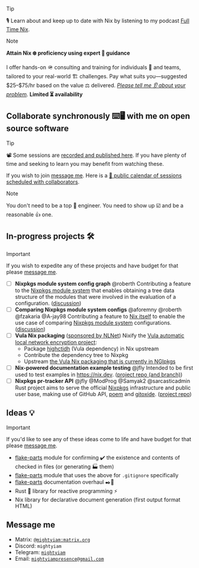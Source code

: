 > [!TIP]
> 🎙️ Learn about and keep up to date with Nix by listening to my podcast [Full Time Nix](http://fulltimenix.com).

> [!NOTE]
> __Attain Nix ❄️ proficiency using expert 🥼 guidance__
> 
> I offer hands-on 🪖 consulting and training for individuals 👷 and teams,
> tailored to your real-world 🏗️ challenges.
> Pay what suits you—suggested \$25–\$75/hr based on the value ⚖️ delivered.
> [_Please tell me 👂 about your problem_](#message-me).
> __Limited ⏳ availability__

## Collaborate synchronously ⌨️🖥️ with me on open source software

> [!TIP]
> 📽️ Some sessions are [recorded and published here](https://www.youtube.com/@molybdenumsoftware).
> If you have plenty of time and seeking to learn you may benefit from watching these.

If you wish to join [message me](#message-me).
Here is a [📅 public calendar of sessions scheduled with collaborators](https://calendar.google.com/calendar/embed?src=20161ad99705885e8400a77b86482afa0ff13183375e639faed6b1c425a40a86%40group.calendar.google.com).

> [!NOTE]
> You don't need to be a top 👷 engineer.
> You need to show up ☑️ and be a reasonable 👍 one.

## In-progress projects 🛠️

> [!IMPORTANT]
> If you wish to expedite any of these projects and have budget for that
> please [message me](#message-me).

- [ ] __Nixpkgs module system config graph__ @roberth
  Contributing a feature to the [Nixpkgs module system](https://nix.dev/tutorials/module-system/index.html) that enables obtaining a tree data structure of the modules that were involved in the evaluation of a configuration.
  ([discussion](https://discourse.nixos.org/t/obtaining-a-nixpkgs-module-system-configuration-modules-graph/63286?u=mightyiam))
- [ ] __Comparing Nixpkgs module system configs__ @aforemny @roberth @fzakaria @A-jay98
  Contributing a feature to [Nix itself](https://github.com/NixOS/nix) to enable the use case of comparing [Nixpkgs module system](https://nix.dev/tutorials/module-system/index.html) configurations.
  ([discussion](https://discourse.nixos.org/t/comparing-module-system-configurations/59654/13?u=mightyiam))
- [ ] __Vula Nix packaging__ ([sponsored by NLNet](https://nlnet.nl/project/Vula/))
  Nixify the [Vula automatic local network encryption project](https://codeberg.org/vula/vula):
  - Package [highctidh](https://codeberg.org/vula/highctidh) (Vula dependency) in Nix upstream
  - Contribute the dependency tree to Nixpkg
  - Upstream [the Vula Nix packaging that is currently in NGIpkgs](https://ngi.nixos.org/project/Vula/)
- [ ] __Nix-powered documentation example testing__ @jfly
  Intended to be first used to test examples in https://nix.dev.
  ([project repo (and branch)](https://github.com/mobusoperandi/eelco/tree/mob/thaigersprint-2025))
- [ ] __Nixpkgs pr-tracker API__ @jfly @ModProg @Samyak2 @sarcasticadmin
  Rust project aims to serve the official [Nixpkgs](https://github.com/NixOS/nixpkgs) infrastructure and public user base, making use of GitHub API, [poem](https://github.com/poem-web/poem) and [gitoxide](https://github.com/GitoxideLabs/gitoxide).
  ([project repo](https://github.com/molybdenumsoftware/pr-tracker))

## Ideas 💡

> [!IMPORTANT]
> If you'd like to see any of these ideas come to life and have budget for that
> please [message me](#message-me).

- [flake-parts](https://flake.parts) module for confirming ✔️ the existence and contents of checked in files (or generating 🏭 them)
- [flake-parts](https://flake.parts) module that uses the above for `.gitignore` specifically
- [flake-parts](https://flake.parts) documentation overhaul ✒️📖
- Rust 🦀 library for reactive programming ⚡
- Nix library for declarative document generation (first output format HTML)

## Message me

- Matrix: [`@mightyiam:matrix.org`](https://matrix.to/#/@mightyiam:matrix.org)
- Discord: `mightyiam`
- Telegram: [`mightyiam`](https://t.me/mightyiam)
- Email: [`mightyiampresence@gmail.com`](mailto:mightyiampresence@gmail.com)
